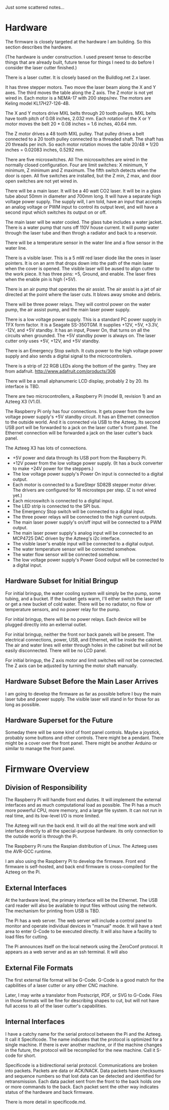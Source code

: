 Just some scattered notes...


# Hardware

The firmware is closely targeted at the hardware I am building.  So
this section describes the hardware.

(The hardware is under construction.  I used present tense to describe
things that are already built, future tense for things I need to do
before I consider the laser cutter finished.)

There is a laser cutter.  It is closely based on the Buildlog.net 2.x
laser.

It has three stepper motors.  Two move the laser beam along the X and
Y axes.  The third moves the table along the Z axis.  The Z motor is
not yet wired in.  Each motor is a NEMA-17 with 200 steps/rev.  The
motors are Keling model KL17H27-126-4B.

The X and Y motors drive MXL belts through 20 tooth pulleys.  MXL
belts have tooth pitch of 0.08 inches, 2.032 mm.  Each rotation of the
X or Y motor moves the belt 20 * 0.08 inches = 1.6 inches, 40.64 mm.

The Z motor drives a 48 tooth MXL pulley.  That pulley drives a belt
connected to a 20 tooth pulley connected to a threaded shaft.  The
shaft has 20 threads per inch.  So each motor rotation moves the table
20/48 * 1/20 inches = 0.02083 inches, 0.5292 mm.

There are five microswitches.  All The microswitches are wired in the
normally closed configuration.  Four are limit switches: X minimum, Y
minimum, Z minimum and Z maximum.  The fifth switch detects when the
door is open.  All five switches are installed, but the Z min, Z max,
and door open switches are not yet wired in.

There will be a main laser.  It will be a 40 watt CO2 laser.  It will
be in a glass tube about 50mm in diameter and 700mm long.  It will
have a separate high voltage power supply.  The supply will, I am
told, have an input that accepts an analog voltage or PWM input to
control its output level, and will have a second input which switches
its output on or off.

The main laser will be water cooled.  The glass tube includes a water
jacket.  There is a water pump that runs off 110V house current.  It
will pump water through the laser tube and then throgh a radiator and
back to a reservoir.

There will be a temperature sensor in the water line and a flow sensor
in the water line.

There is a visible laser.  This is a 5 mW red laser diode like the
ones in laser pointers.  It is on an arm that drops down into the path
of the main laser when the cover is opened.  The visible laser will be
aused to align cutter to the work piece.  It has three pins: +5,
Ground, and enable.  The laser fires when the enable pin is high (+5V).

There is an air pump that operates the air assist.  The air assist is
a jet of air directed at the point where the laser cuts.  It blows
away smoke and debris.

There will be three power relays.  They will control power on the
water pump, the air assist pump, and the main laser power supply.

There is a low voltage power supply.  This is a standard PC power
supply in TFX form factor.  It is a Seagate SS-350TGM.  It supplies
+12V, +5V, +3.3V, -12V, and +5V standby.  It has an input, Power On,
that turns on all the circuits when grounded.  The +5V standby power
is always on.  The laser cutter only uses +5V, +12V, and +5V standby.

There is an Emergency Stop switch.  It cuts power to the high voltage
power supply and also sends a digital signal to the microcontrollers.

There is a strip of 22 RGB LEDs along the bottom of the gantry.
They are from adafruit.  http://www.adafruit.com/products/306

There will be a small alphanumeric LCD display, probably 2 by 20.
Its interface is TBD.

There are two microcontrollers, a Raspberry Pi (model B, revision 1)
and an Azteeg X3 (V1.0).

The Raspberry Pi only has four connections.  It gets power from the
low voltage power supply's +5V standby circuit.  It has an Ethernet
connection to the outside world.  And it is connected via USB to the
Azteeg.  Its second USB port will be forwarded to a jack on the laser
cutter's front panel.  The Ethernet connection will be forwarded a
jack on the laser cutter's back panel.

The Azteeg X3 has lots of connections.

  * +5V power and data through its USB port from the Raspberry Pi.
  * +12V power from the low voltage power supply.  (It has a buck
    converter to make +24V power for the steppers.)
  * The low voltage power supply's Power On input is connected to 
    a digital output.
  * Each motor is connected to a SureStepr SD82B stepper motor driver.
    The drivers are configured for 16 microsteps per step.
    (Z is not wired yet.)
  * Each microswitch is connected to a digital input.
  * The LED strip is connected to the SPI bus.
  * The Emergency Stop switch will be connected to a digital input.
  * The three power relays will be connected to the high current outputs.
  * The main laser power supply's on/off input will be connected to a
    PWM output.
  * The main laser power supply's analog input will be connected
    to an MCP4725 DAC driven by the Azteeg's i2c interface.
  * The visible laser's enable input will be connected to a digital output.
  * The water temperature sensor will be connected somehow.
  * The water flow sensor will be connected somehow.
  * The low voltage power supply's Power Good output will be connected
    to a digital input.


## Hardware Subset for Initial Bringup

For initial bringup, the water cooling system will simply be the pump,
some tubing, and a bucket.  If the bucket gets warm, I'll either
switch the laser off or get a new bucket of cold water.  There will be
no radiator, no flow or temperature sensors, and no power relay for
the pump.

For initial bringup, there will be no power relays.  Each device will
be plugged directly into an external outlet.

For initial bringup, neither the front nor back panels will be
present.  The electrical connections, power, USB, and Ethernet, will
be inside the cabinet.  The air and water lines will enter through
holes in the cabinet but will not be easily disconnected.  There will
be no LCD panel.

For initial bringup, the Z axis motor and limit switches will not be
connected.  The Z axis can be adjusted by turning the motor shaft
manually.


## Hardware Subset Before the Main Laser Arrives

I am going to develop the firmware as far as possible before I buy the
main laser tube and power supply.  The visible laser will stand in for
those for as long as possible.


## Hardware Superset for the Future

Someday there will be some kind of front panel controls.  Maybe a
joystick, probably some buttons and other controls.  There might be a
pendant.  There might be a cover over the front panel.  There might be
another Arduino or similar to manage the front panel.


# Firmware Overview

## Division of Responsibility

The Raspberry Pi will handle front end duties.  It will implement the
external interfaces and as much computational load as possible.  The
Pi has a much more powerful CPU, more memory, and a large file system.
It can not run in real time, and its low-level I/O is more limited.

The Azteeg will run the back end.  It will do all the real time work
and will interface directly to all the special-purpose hardware.  its
only connection to the outside world is through the Pi.

The Raspberry Pi runs the Raspian distribution of Linux.  The Azteeg
uses the AVR-GCC runtime.

I am also using the Raspberry Pi to develop the firmware.  Front end
firmware is self-hosted, and back end firmware is cross-compiled for
the Azteeg on the Pi.


## External Interfaces

At the hardware level, the primary interface will be the Ethernet.
The USB card reader will also be available to input files without
using the network.  The mechanism for printing from USB is TBD.

The Pi has a web server.  The web server will include a control panel
to monitor and operate individual devices in "manual" mode.  It will
have a text area to enter G-Code to be executed directly.  It will
also have a facility to load files for cutting.

The Pi announces itself on the local network using the ZeroConf
protocol.  It appears as a web server and as an ssh terminal.
It will also


## External File Formats

The first external file format will be G-Code.  G-Code is a good match
for the capbilities of a laser cutter or any other CNC machine.

Later, I may write a translator from Postscript, PDF, or SVG to G-Code.
Files in those formats will be fine for describing shapes to cut, but
will not have full access to all of the laser cutter's capabilities.


## Internal Interfaces

I have a catchy name for the serial protocol between the Pi and the
Azteeg.  It call it Specificode.  The name indicates that the protocol
is optimized for a single machine.  If there is ever another machine,
or if the machine changes in the future, the protocol will be
recompiled for the new machine.  Call it S-code for short.

Specificode is a bidirectional serial protocol.  Communications are
broken into packets.  Packets are data or ACK/NACK.  Data packets have
checksums and sequence numbers so that lost data can be detected and
identified for retransmission.  Each data packet sent from the front
to the back holds one or more commands to the back.  Each packet sent
the other way indicates status of the hardware and back firmware.

There is more detail in specificode.md.
